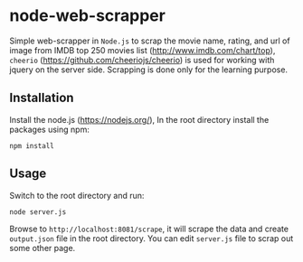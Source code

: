 # node-web-scrapper

Simple web-scrapper in `Node.js` to scrap the movie name, rating, and url of image from IMDB top 250 movies list (http://www.imdb.com/chart/top), `cheerio` (https://github.com/cheeriojs/cheerio) is used for working with jquery on the server side. Scrapping is done only for the learning purpose.

## Installation

Install the node.js (https://nodejs.org/), In the root directory install the packages using npm: 

`npm install`

## Usage

Switch to the root directory and run:

`node server.js`

Browse to `http://localhost:8081/scrape`, it will scrape the data and create `output.json` file in the root directory. You can edit `server.js` file to scrap out some other page.
